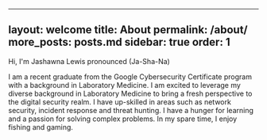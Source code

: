 
---
layout: welcome
title: About
permalink: /about/
more_posts: posts.md
sidebar: true
order: 1
---

Hi, I'm Jashawna Lewis 
pronounced (Ja-Sha-Na)

I am a recent graduate from the Google Cybersecurity Certificate program with a background in Laboratory Medicine. 
I am excited to leverage my diverse background in Laboratory Medicine to bring a fresh perspective to the digital security realm. 
I have up-skilled in areas such as network security, incident response and threat hunting. 
I have a hunger for learning and a passion for solving complex problems.
In my spare time, I enjoy fishing and gaming.

<!--author-->
